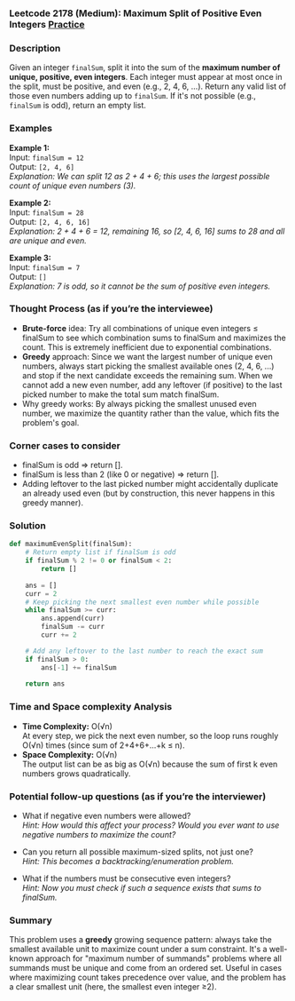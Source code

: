 ### Leetcode 2178 (Medium): Maximum Split of Positive Even Integers [Practice](https://leetcode.com/problems/maximum-split-of-positive-even-integers)

### Description  
Given an integer `finalSum`, split it into the sum of the **maximum number of unique, positive, even integers**. Each integer must appear at most once in the split, must be positive, and even (e.g., 2, 4, 6, ...). Return any valid list of those even numbers adding up to `finalSum`. If it's not possible (e.g., `finalSum` is odd), return an empty list.

### Examples  

**Example 1:**  
Input: `finalSum = 12`  
Output: `[2, 4, 6]`  
*Explanation: We can split 12 as 2 + 4 + 6; this uses the largest possible count of unique even numbers (3).*

**Example 2:**  
Input: `finalSum = 28`  
Output: `[2, 4, 6, 16]`  
*Explanation: 2 + 4 + 6 = 12, remaining 16, so [2, 4, 6, 16] sums to 28 and all are unique and even.*

**Example 3:**  
Input: `finalSum = 7`  
Output: `[]`  
*Explanation: 7 is odd, so it cannot be the sum of positive even integers.*

### Thought Process (as if you’re the interviewee)  
- **Brute-force** idea: Try all combinations of unique even integers ≤ finalSum to see which combination sums to finalSum and maximizes the count. This is extremely inefficient due to exponential combinations.
- **Greedy** approach: Since we want the largest number of unique even numbers, always start picking the smallest available ones (2, 4, 6, ...) and stop if the next candidate exceeds the remaining sum. When we cannot add a new even number, add any leftover (if positive) to the last picked number to make the total sum match finalSum.
- Why greedy works: By always picking the smallest unused even number, we maximize the quantity rather than the value, which fits the problem's goal.

### Corner cases to consider  
- finalSum is odd ⇒ return [].
- finalSum is less than 2 (like 0 or negative) ⇒ return [].
- Adding leftover to the last picked number might accidentally duplicate an already used even (but by construction, this never happens in this greedy manner).

### Solution

```python
def maximumEvenSplit(finalSum):
    # Return empty list if finalSum is odd
    if finalSum % 2 != 0 or finalSum < 2:
        return []
    
    ans = []
    curr = 2
    # Keep picking the next smallest even number while possible
    while finalSum >= curr:
        ans.append(curr)
        finalSum -= curr
        curr += 2

    # Add any leftover to the last number to reach the exact sum
    if finalSum > 0:
        ans[-1] += finalSum
    
    return ans
```

### Time and Space complexity Analysis  

- **Time Complexity:** O(√n)  
  At every step, we pick the next even number, so the loop runs roughly O(√n) times (since sum of 2+4+6+...+k ≤ n).
- **Space Complexity:** O(√n)  
  The output list can be as big as O(√n) because the sum of first k even numbers grows quadratically.

### Potential follow-up questions (as if you’re the interviewer)  

- What if negative even numbers were allowed?  
  *Hint: How would this affect your process? Would you ever want to use negative numbers to maximize the count?*

- Can you return all possible maximum-sized splits, not just one?  
  *Hint: This becomes a backtracking/enumeration problem.*

- What if the numbers must be consecutive even integers?  
  *Hint: Now you must check if such a sequence exists that sums to finalSum.*

### Summary
This problem uses a **greedy** growing sequence pattern: always take the smallest available unit to maximize count under a sum constraint. It's a well-known approach for "maximum number of summands" problems where all summands must be unique and come from an ordered set. Useful in cases where maximizing count takes precedence over value, and the problem has a clear smallest unit (here, the smallest even integer ≥2).